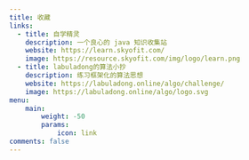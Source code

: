 ```yaml
---
title: 收藏
links:
  - title: 自学精灵
    description: 一个良心的 java 知识收集站
    website: https://learn.skyofit.com/
    image: https://resource.skyofit.com/img/logo/learn.png
  - title: labuladong的算法小抄
    description: 练习框架化的算法思想
    website: https://labuladong.online/algo/challenge/
    image: https://labuladong.online/algo/logo.svg
menu:
    main: 
        weight: -50
        params:
            icon: link
comments: false
---
```


